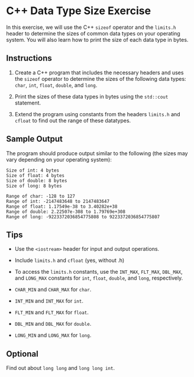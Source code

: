 # C++ Data Type Size Exercise

In this exercise, we will use the C++ `sizeof` operator and the `limits.h` header to determine the sizes of common data types on your operating system. You will also learn how to print the size of each data type in bytes.

## Instructions

1. Create a C++ program that includes the necessary headers and uses the `sizeof` operator to determine the sizes of the following data types: `char`, `int`, `float`, `double`, and `long`.

2. Print the sizes of these data types in bytes using the `std::cout` statement.

3. Extend the program using constants from the headers `limits.h` and `cfloat` to find out the range of these datatypes. 

## Sample Output

The program should produce output similar to the following (the sizes may vary depending on your operating system):

```code
Size of int: 4 bytes
Size of float: 4 bytes
Size of double: 8 bytes
Size of long: 8 bytes

Range of char: -128 to 127
Range of int: -2147483648 to 2147483647
Range of float: 1.17549e-38 to 3.40282e+38
Range of double: 2.22507e-308 to 1.79769e+308
Range of long: -9223372036854775808 to 9223372036854775807
```

## Tips

- Use the `<iostream>` header for input and output operations.
- Include `limits.h` and `cfloat` (yes, without .h)
- To access the `limits.h` constants, use the `INT_MAX`, `FLT_MAX`, `DBL_MAX`, and `LONG_MAX` constants for `int`, `float`, `double`, and `long`, respectively.
  
- `CHAR_MIN` and `CHAR_MAX` for `char`.
- `INT_MIN` and `INT_MAX` for `int`.
- `FLT_MIN` and `FLT_MAX` for `float`.
- `DBL_MIN` and `DBL_MAX` for `double`.
- `LONG_MIN` and `LONG_MAX` for `long`.

## Optional

Find out about `long long` and `long long int`.
